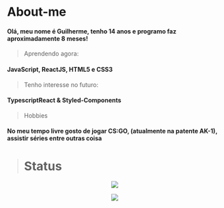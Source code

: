 # About-me

#### Olá, meu nome é Guilherme, tenho 14 anos e programo faz aproximadamente 8 meses!

> Aprendendo agora:

#### JavaScript, ReactJS, HTML5 e CSS3

> Tenho interesse no futuro:

#### TypescriptReact & Styled-Components

> Hobbies

#### No meu tempo livre gosto de jogar CS:GO, (atualmente na patente AK-1), assistir séries entre outras coisa


> # Status


<p align = "center">
 <a href="https://github.com/gbrasil3g/">
 <img src = "https://github-readme-stats.vercel.app/api/top-langs/?username=gbrasil3g&layout=demo&theme=dark">
 </a>
 </p>

<p align = "center">
 <a href="https://github.com/gbrasil3g/">
 <img src = "https://github-readme-stats.vercel.app/api?username=gbrasil3g&show_icons=true&theme=dark&line_height=27">
 </a>
 </p>
